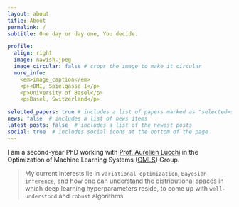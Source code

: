 ```yaml
---
layout: about
title: About
permalink: /
subtitle: One day or day one, You decide.

profile:
  align: right
  image: navish.jpeg
  image_circular: false # crops the image to make it circular
  more_info: 
    <em>image_caption</em>
    <p><DMI, Spielgasse 1</p>
    <p>University of Basel</p>
    <p>Basel, Switzerland</p>

selected_papers: true # includes a list of papers marked as "selected={true}"
news: false  # includes a list of news items
latest_posts: false  # includes a list of the newest posts
social: true  # includes social icons at the bottom of the page
---
```


I am a second-year PhD working with [Prof. Aurelien Lucchi](https://omls.dmi.unibas.ch/en/persons/aurelien-lucchi/) in the Optimization of Machine Learning Systems ([OMLS](https://omls.dmi.unibas.ch/en/)) Group. 

> My current interests lie in `variational optimization`, `Bayesian inference`, and how one can understand the distributional spaces in which deep learning hyperparameters reside, to come up with `well-understood` and `robust` algorithms.



